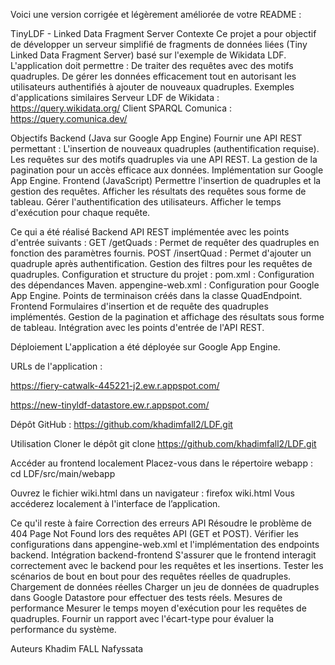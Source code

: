 Voici une version corrigée et légèrement améliorée de votre README :

TinyLDF - Linked Data Fragment Server
Contexte
Ce projet a pour objectif de développer un serveur simplifié de fragments de données liées (Tiny Linked Data Fragment Server) basé sur l'exemple de Wikidata LDF. L'application doit permettre :
De traiter des requêtes avec des motifs quadruples.
De gérer les données efficacement tout en autorisant les utilisateurs authentifiés à ajouter de nouveaux quadruples.
Exemples d'applications similaires
Serveur LDF de Wikidata : https://query.wikidata.org/
Client SPARQL Comunica : https://query.comunica.dev/

Objectifs
Backend (Java sur Google App Engine)
Fournir une API REST permettant :
L'insertion de nouveaux quadruples (authentification requise).
Les requêtes sur des motifs quadruples via une API REST.
La gestion de la pagination pour un accès efficace aux données.
Implémentation sur Google App Engine.
Frontend (JavaScript)
Permettre l'insertion de quadruples et la gestion des requêtes.
Afficher les résultats des requêtes sous forme de tableau.
Gérer l'authentification des utilisateurs.
Afficher le temps d'exécution pour chaque requête.

Ce qui a été réalisé
Backend
API REST implémentée avec les points d'entrée suivants :
GET /getQuads : Permet de requêter des quadruples en fonction des paramètres fournis.
POST /insertQuad : Permet d'ajouter un quadruple après authentification.
Gestion des filtres pour les requêtes de quadruples.
Configuration et structure du projet :
pom.xml : Configuration des dépendances Maven.
appengine-web.xml : Configuration pour Google App Engine.
Points de terminaison créés dans la classe QuadEndpoint.
Frontend
Formulaires d'insertion et de requête des quadruples implémentés.
Gestion de la pagination et affichage des résultats sous forme de tableau.
Intégration avec les points d'entrée de l'API REST.

Déploiement
L'application a été déployée sur Google App Engine.


URLs de l'application :


https://fiery-catwalk-445221-j2.ew.r.appspot.com/

https://new-tinyldf-datastore.ew.r.appspot.com/

Dépôt GitHub : https://github.com/khadimfall2/LDF.git



Utilisation
Cloner le dépôt
git clone https://github.com/khadimfall2/LDF.git

Accéder au frontend localement
Placez-vous dans le répertoire webapp :
 cd LDF/src/main/webapp


Ouvrez le fichier wiki.html dans un navigateur :
 firefox wiki.html
 Vous accéderez localement à l'interface de l’application.

Ce qu'il reste à faire
Correction des erreurs API
Résoudre le problème de 404 Page Not Found lors des requêtes API (GET et POST).
Vérifier les configurations dans appengine-web.xml et l'implémentation des endpoints backend.
Intégration backend-frontend
S'assurer que le frontend interagit correctement avec le backend pour les requêtes et les insertions.
Tester les scénarios de bout en bout pour des requêtes réelles de quadruples.
Chargement de données réelles
Charger un jeu de données de quadruples dans Google Datastore pour effectuer des tests réels.
Mesures de performance
Mesurer le temps moyen d'exécution pour les requêtes de quadruples.
Fournir un rapport avec l'écart-type pour évaluer la performance du système.

Auteurs
Khadim FALL
Nafyssata


